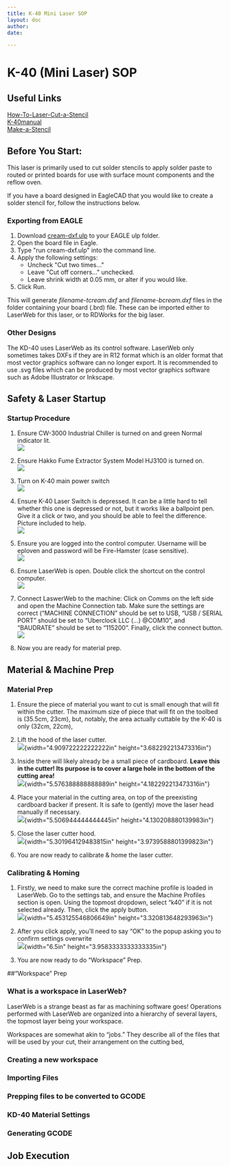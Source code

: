 ```yaml
---
title: K-40 Mini Laser SOP
layout: doc
author: 
date: 

---
```

# K-40 (Mini Laser) SOP

## Useful Links
[How-To-Laser-Cut-a-Stencil](How-To-Laser-Cut-a-Stencil)  
[K-40manual](K-40manual.pdf)  
[Make-a-Stencil](Make-a-Stencil)  

## Before You Start:

This laser is primarily used to cut solder stencils to apply solder paste to routed or printed boards for use with surface mount components and the reflow oven.

If you have a board designed in EagleCAD that you would like to create a solder stencil for, follow the instructions below.

### Exporting from EAGLE
1. Download [cream-dxf.ulp](https://github.com/SWITCHSCIENCE/ssci-eagle-public/raw/master/cream-dxf.ulp) to your EAGLE ulp folder.
2. Open the board file in Eagle.
3. Type "run cream-dxf.ulp" into the command line.
4. Apply the following settings:
    * Uncheck "Cut two times..."
    * Leave "Cut off corners..." unchecked.
    * Leave shrink width at 0.05 mm, or alter if you would like.
5. Click Run.

This will generate *filename-tcream.dxf* and *filename-bcream.dxf* files in the folder containing your board (.brd) file. These can be imported either to LaserWeb for this laser, or to RDWorks for the big laser.

### Other Designs

The KD-40 uses LaserWeb as its control software. LaserWeb only sometimes takes DXFs if they are in R12 format which is an older format that most vector graphics software can no longer export. It is recommended to use .svg files which can be produced by most vector graphics software such as Adobe Illustrator or Inkscape.

## Safety & Laser Startup

### Startup Procedure

1.  Ensure CW-3000 Industrial Chiller is turned on and green Normal indicator lit.  
    ![](img/image19.jpg)

2.  Ensure Hakko Fume Extractor System Model HJ3100 is turned on.  
    ![](img/image20.jpg)

3.  Turn on K-40 main power switch  
    ![](img/image8.jpg)

4.  Ensure K-40 Laser Switch is depressed. It can be a little hard to
    tell whether this one is depressed or not, but it works like a
    ballpoint pen. Give it a click or two, and you should be able to
    feel the difference. Picture included to help.  
    ![](img/image22.png)

5.  Ensure you are logged into the control computer. Username will be
    eploven and password will be Fire-Hamster (case sensitive).  
    ![](img/image25.jpg)

6.  Ensure LaserWeb is open. Double click the shortcut on the control computer.  
    ![](img/image23.png)

7.  Connect LaswerWeb to the machine: Click on Comms on the left side
    and open the Machine Connection tab. Make sure the settings are
    correct (“MACHINE CONNECTION” should be set to USB, “USB / SERIAL
    PORT” should be set to “Uberclock LLC (...) @COM10”, and “BAUDRATE”
    should be set to “115200”. Finally, click the connect button.  
    ![](img/image17.png)

8.  Now you are ready for material prep.

## Material & Machine Prep

### Material Prep

1.  Ensure the piece of material you want to cut is small enough that
    will fit within the cutter. The maximum size of piece that will fit
    on the toolbed is (35.5cm, 23cm), but, notably, the area actually
    cuttable by the K-40 is only (32cm, 22cm),

2.  Lift the hood of the laser cutter.  
    ![](img/image9.jpg){width="4.909722222222222in"    height="3.682292213473316in"}

3.  Inside there will likely already be a small piece of cardboard.
    **Leave this in the cutter! Its purpose is to cover a large hole in the bottom of the cutting area!**  
    ![](img/image24.jpg){width="5.576388888888889in"    height="4.182292213473316in"}

4.  Place your material in the cutting area, on top of the preexisting cardboard backer if present. 
    It is safe to (gently) move the laser head manually if necessary.  
    ![](img/image26.jpg){width="5.506944444444445in"    height="4.130208880139983in"}

5.  Close the laser cutter hood.  
    ![](img/image18.jpg){width="5.301964129483815in"    height="3.9739588801399823in"}

6.  You are now ready to calibrate & home the laser cutter.

### Calibrating & Homing

1.  Firstly, we need to make sure the correct machine profile is loaded
    in LaserWeb. Go to the settings tab, and ensure the Machine Profiles
    section is open. Using the topmost dropdown, select “k40” if it is
    not selected already. Then, click the apply
    button.  
    ![](img/image16.png){width="5.453125546806649in"    height="3.320813648293963in"}

2.  After you click apply, you’ll need to say “OK” to the popup asking
    you to confirm settings
    overwrite  
    ![](img/image14.png){width="6.5in"    height="3.9583333333333335in"}

3.  You are now ready to do “Workspace” Prep.

##“Workspace” Prep

### What is a workspace in LaserWeb?

LaserWeb is a strange beast as far as machining software goes!
Operations performed with LaserWeb are organized into a hierarchy of
several layers, the topmost layer being your workspace.

Workspaces are somewhat akin to “jobs.” They describe all of the files
that will be used by your cut, their arrangement on the cutting bed,

### Creating a new workspace

### Importing Files

### Prepping files to be converted to GCODE

### KD-40 Material Settings

### Generating GCODE

## Job Execution
